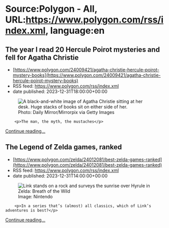 # Source:Polygon -  All, URL:https://www.polygon.com/rss/index.xml, language:en

## The year I read 20 Hercule Poirot mysteries and fell for Agatha Christie
 - [https://www.polygon.com/24009421/agatha-christie-hercule-poirot-mystery-books](https://www.polygon.com/24009421/agatha-christie-hercule-poirot-mystery-books)
 - RSS feed: https://www.polygon.com/rss/index.xml
 - date published: 2023-12-31T18:00:00+00:00

<figure>
      <img alt="A black-and-white image of Agatha Christie sitting at her desk. Huge stacks of books sit on either side of her." src="https://cdn.vox-cdn.com/thumbor/TPOUVJQWLzXJFRz5nCxaRLO5tMQ=/0x1230:4105x3539/640x360/cdn.vox-cdn.com/uploads/chorus_image/image/73012329/1450652626.0.jpg" />
        <figcaption>Photo: Daily Mirror/Mirrorpix via Getty Images</figcaption>
    </figure>


  		<p>The man, the myth, the mustaches</p>
  <p>
    <a href="https://www.polygon.com/24009421/agatha-christie-hercule-poirot-mystery-books">Continue reading&hellip;</a>
  </p>

## The Legend of Zelda games, ranked
 - [https://www.polygon.com/zelda/24012081/best-zelda-games-ranked](https://www.polygon.com/zelda/24012081/best-zelda-games-ranked)
 - RSS feed: https://www.polygon.com/rss/index.xml
 - date published: 2023-12-31T14:00:00+00:00

<figure>
      <img alt="Link stands on a rock and surveys the sunrise over Hyrule in Zelda: Breath of the Wild" src="https://cdn.vox-cdn.com/thumbor/tJmgKJgiw2YhHAXmAKZ_hiZSSfM=/0x231:4500x2762/640x360/cdn.vox-cdn.com/uploads/chorus_image/image/73011710/NintendoSwitch_TLOZBreathoftheWild_artwork_illustration_01.0.jpg" />
        <figcaption>Image: Nintendo</figcaption>
    </figure>


  		<p>In a series that’s (almost) all classics, which of Link’s adventures is best?</p>
  <p>
    <a href="https://www.polygon.com/zelda/24012081/best-zelda-games-ranked">Continue reading&hellip;</a>
  </p>

